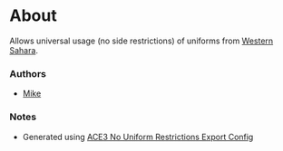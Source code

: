 # About

Allows universal usage (no side restrictions) of uniforms from [Western Sahara](https://store.steampowered.com/app/1681170/Arma_3_Creator_DLC_Western_Sahara/).

### Authors

- [Mike](https://github.com/mike-mf)

### Notes

- Generated using [ACE3 No Uniform Restrictions Export Config](https://github.com/acemod/ACE3/blob/master/optionals/nouniformrestrictions/functions/fnc_exportConfig.sqf)

